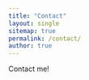 ```yaml
---
title: "Contact"
layout: single
sitemap: true
permalink: /contact/
author: true
---
```


Contact me!

